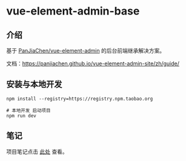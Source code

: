 # vue-element-admin-base

## 介绍

基于 [PanJiaChen/vue-element-admin](https://github.com/PanJiaChen/vue-element-admin) 的后台前端继承解决方案。

文档：https://panjiachen.github.io/vue-element-admin-site/zh/guide/

## 安装与本地开发

```shell
npm install --registry=https://registry.npm.taobao.org

# 本地开发 启动项目
npm run dev
```

## 笔记

项目笔记点击 [此处](./note/NOTE.md) 查看。